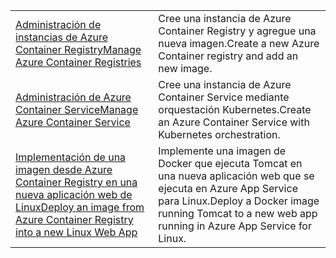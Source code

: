 |  |  |
|---------|---------|
| <span data-ttu-id="18ae3-101">[Administración de instancias de Azure Container Registry][1]</span><span class="sxs-lookup"><span data-stu-id="18ae3-101">[Manage Azure Container Registries][1]</span></span> | <span data-ttu-id="18ae3-102">Cree una instancia de Azure Container Registry y agregue una nueva imagen.</span><span class="sxs-lookup"><span data-stu-id="18ae3-102">Create a new Azure Container registry and add an new image.</span></span> | 
| <span data-ttu-id="18ae3-103">[Administración de Azure Container Service][2]</span><span class="sxs-lookup"><span data-stu-id="18ae3-103">[Manage Azure Container Service][2]</span></span> | <span data-ttu-id="18ae3-104">Cree una instancia de Azure Container Service mediante orquestación Kubernetes.</span><span class="sxs-lookup"><span data-stu-id="18ae3-104">Create an Azure Container Service with Kubernetes orchestration.</span></span> | 
| <span data-ttu-id="18ae3-105">[Implementación de una imagen desde Azure Container Registry en una nueva aplicación web de Linux][3]</span><span class="sxs-lookup"><span data-stu-id="18ae3-105">[Deploy an image from Azure Container Registry into a new Linux Web App][3]</span></span> | <span data-ttu-id="18ae3-106">Implemente una imagen de Docker que ejecuta Tomcat en una nueva aplicación web que se ejecuta en Azure App Service para Linux.</span><span class="sxs-lookup"><span data-stu-id="18ae3-106">Deploy a Docker image running Tomcat to a new web app running in Azure App Service for Linux.</span></span> | 

[1]: https://azure.microsoft.com/resources/samples/acr-java-manage-azure-container-registry/
[2]: https://azure.microsoft.com/resources/samples/acs-java-manage-azure-container-service/
[3]: https://azure.microsoft.com/resources/samples/app-service-java-deploy-image-from-acr-to-linux/
